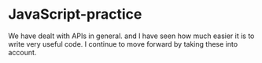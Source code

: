 # JavaScript-practice
We have dealt with APIs in general. and I have seen how much easier it is to write very useful code. I continue to move forward by taking these into account.
